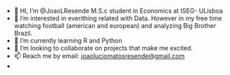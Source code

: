 - 👋 HI, I’m @JoaoLResende M.S.c student in Economics at ISEG- ULisboa
- 👀 I’m interested in everithing related with Data. However in my free time watching football (american and european) and analyzing Big Brother Brazil.
- 🌱 I’m currently learning R and Python
- 💞️ I’m looking to collaborate on projects that make me excited.
- 📫 Reach me by email: joaoluciomatosresende@gmail.com
- 

<!---
JoaoLResende/JoaoLResende is a ✨ special ✨ repository because its `README.md` (this file) appears on your GitHub profile.
You can click the Preview link to take a look at your changes.
--->
